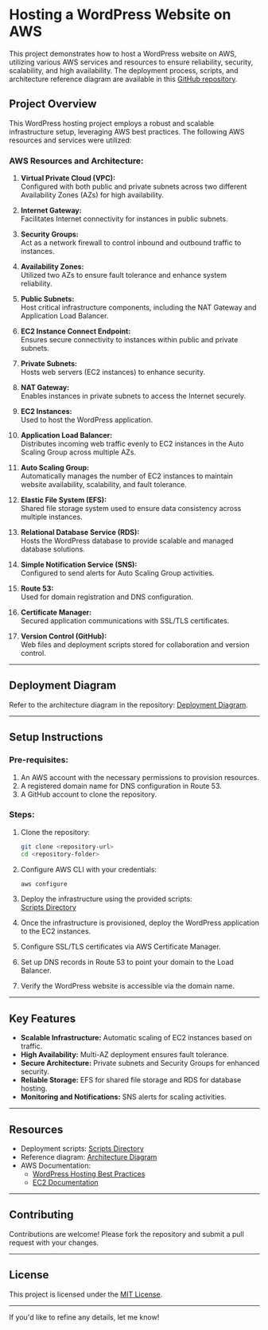 # Hosting a WordPress Website on AWS

This project demonstrates how to host a WordPress website on AWS, utilizing various AWS services and resources to ensure reliability, security, scalability, and high availability. The deployment process, scripts, and architecture reference diagram are available in this [GitHub repository](<insert-your-repo-link>).

## **Project Overview**

This WordPress hosting project employs a robust and scalable infrastructure setup, leveraging AWS best practices. The following AWS resources and services were utilized:

### **AWS Resources and Architecture:**
1. **Virtual Private Cloud (VPC):**  
   Configured with both public and private subnets across two different Availability Zones (AZs) for high availability.
   
2. **Internet Gateway:**  
   Facilitates Internet connectivity for instances in public subnets.

3. **Security Groups:**  
   Act as a network firewall to control inbound and outbound traffic to instances.

4. **Availability Zones:**  
   Utilized two AZs to ensure fault tolerance and enhance system reliability.

5. **Public Subnets:**  
   Host critical infrastructure components, including the NAT Gateway and Application Load Balancer.

6. **EC2 Instance Connect Endpoint:**  
   Ensures secure connectivity to instances within public and private subnets.

7. **Private Subnets:**  
   Hosts web servers (EC2 instances) to enhance security.

8. **NAT Gateway:**  
   Enables instances in private subnets to access the Internet securely.

9. **EC2 Instances:**  
   Used to host the WordPress application.

10. **Application Load Balancer:**  
   Distributes incoming web traffic evenly to EC2 instances in the Auto Scaling Group across multiple AZs.

11. **Auto Scaling Group:**  
   Automatically manages the number of EC2 instances to maintain website availability, scalability, and fault tolerance.

12. **Elastic File System (EFS):**  
   Shared file storage system used to ensure data consistency across multiple instances.

13. **Relational Database Service (RDS):**  
   Hosts the WordPress database to provide scalable and managed database solutions.

14. **Simple Notification Service (SNS):**  
   Configured to send alerts for Auto Scaling Group activities.

15. **Route 53:**  
   Used for domain registration and DNS configuration.

16. **Certificate Manager:**  
   Secured application communications with SSL/TLS certificates.

17. **Version Control (GitHub):**  
   Web files and deployment scripts stored for collaboration and version control.

---

## **Deployment Diagram**
Refer to the architecture diagram in the repository: [Deployment Diagram](<Host_a_WordPress_Website_on_AWS.png>).

---

## **Setup Instructions**
### **Pre-requisites:**
1. An AWS account with the necessary permissions to provision resources.
2. A registered domain name for DNS configuration in Route 53.
3. A GitHub account to clone the repository.

### **Steps:**
1. Clone the repository:  
   ```bash
   git clone <repository-url>
   cd <repository-folder>
   ```
2. Configure AWS CLI with your credentials:  
   ```bash
   aws configure
   ```
3. Deploy the infrastructure using the provided scripts:  
 [Scripts Directory](<Bash-Script-for-aws-launch-template>)

4. Once the infrastructure is provisioned, deploy the WordPress application to the EC2 instances.
5. Configure SSL/TLS certificates via AWS Certificate Manager.
6. Set up DNS records in Route 53 to point your domain to the Load Balancer.
7. Verify the WordPress website is accessible via the domain name.

---

## **Key Features**
- **Scalable Infrastructure:** Automatic scaling of EC2 instances based on traffic.
- **High Availability:** Multi-AZ deployment ensures fault tolerance.
- **Secure Architecture:** Private subnets and Security Groups for enhanced security.
- **Reliable Storage:** EFS for shared file storage and RDS for database hosting.
- **Monitoring and Notifications:** SNS alerts for scaling activities.

---

## **Resources**
- Deployment scripts: [Scripts Directory](<Bash-Script-for-aws-launch-template>)
- Reference diagram: [Architecture Diagram](<Host_a_WordPress_Website_on_AWS.png>)
- AWS Documentation:  
  - [WordPress Hosting Best Practices](https://aws.amazon.com/architecture/wordpress/)
  - [EC2 Documentation](https://docs.aws.amazon.com/ec2/)

---

## **Contributing**
Contributions are welcome! Please fork the repository and submit a pull request with your changes.

---

## **License**
This project is licensed under the [MIT License](<insert-link-to-license>).

--- 

If you'd like to refine any details, let me know!
